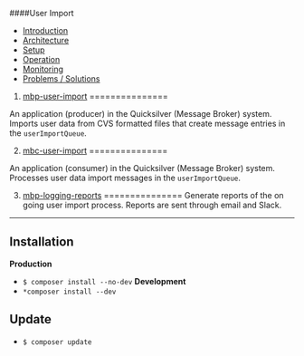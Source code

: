 ####User Import

- [Introduction](https://github.com/DoSomething/mbp-user-import/wiki)
- [Architecture](https://github.com/DoSomething/mbp-user-import/wiki/2.-Architecture)
- [Setup](https://github.com/DoSomething/mbp-user-import/wiki/3.-Setup)
- [Operation](https://github.com/DoSomething/mbp-user-import/wiki/4.-Operation)
- [Monitoring](https://github.com/DoSomething/mbp-user-import/wiki/5.-Monitoring)
- [Problems / Solutions](https://github.com/DoSomething/mbp-user-import/wiki/7.-Problems-%5C--Solutions)

1. [mbp-user-import](https://github.com/DoSomething/mbp-user-import)
===============

An application (producer) in the Quicksilver (Message Broker) system. Imports user data from CVS formatted files that create message entries in the `userImportQueue`.

2. [mbc-user-import](https://github.com/DoSomething/mbc-user-import)
===============

An application (consumer) in the Quicksilver (Message Broker) system. Processes user data import messages in the `userImportQueue`.

3. [mbp-logging-reports](https://github.com/DoSomething/Quicksilver-PHP/tree/master/mbp-logging-reports)
===============
Generate reports of the on going user import process. Reports are sent through email and Slack.

---


Installation
----------
**Production**
- `$ composer install --no-dev`
**Development**
- `*composer install --dev`

Update
----------
- `$ composer update`
